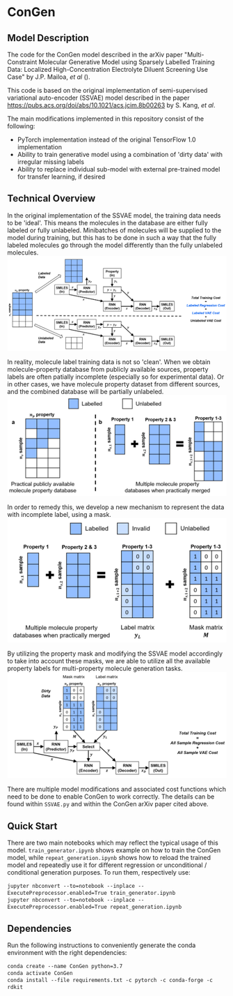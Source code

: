 # ConGen

## Model Description
The code for the ConGen model described in the arXiv paper "Multi-Constraint Molecular Generative Model using Sparsely Labelled Training Data:
Localized High-Concentration Electrolyte Diluent Screening Use Case" by J.P. Mailoa, <i>et al</i> ().

This code is based on the original implementation of semi-supervised variational auto-encoder (SSVAE) model described in the paper https://pubs.acs.org/doi/abs/10.1021/acs.jcim.8b00263 by S. Kang, <i>et al</i>.

The main modifications implemented in this repository consist of the following:
* PyTorch implementation instead of the original TensorFlow 1.0 implementation
* Ability to train generative model using a combination of 'dirty data' with irregular missing labels
* Ability to replace individual sub-model with external pre-trained model for transfer learning, if desired


## Technical Overview
In the original implementation of the SSVAE model, the training data needs to be 'ideal'. This means the molecules in the database are either fully labeled or fully unlabeled. Minibatches of molecules will be supplied to the model during training, but this has to be done in such a way that the fully labeled molecules go through the model differently than the fully unlabeled molecules.
![Alt text](images/Fig_2.png?raw=true "Title")

In reality, molecule label training data is not so 'clean'. When we obtain molecule-property database from publicly available sources, property labels are often patially incomplete (especially so for experimental data). Or in other cases, we have molecule property dataset from different sources, and the combined database will be partially unlabeled.
![Alt text](images/Fig_3.png?raw=true "Title")

In order to remedy this, we develop a new mechanism to represent the data with incomplete label, using a mask.
![Alt text](images/Fig_6.png?raw=true "Title")

By utilizing the property mask and modifying the SSVAE model accordingly to take into account these masks, we are able to utilize all the available property labels for multi-property molecule generation tasks.
![Alt text](images/Fig_7.png?raw=true "Title")

There are multiple model modifications and associated cost functions which need to be done to enable ConGen to work correctly. The details can be found within `SSVAE.py` and within the ConGen arXiv paper cited above.


## Quick Start
There are two main notebooks which may reflect the typical usage of this model. `train_generator.ipynb` shows example on how to train the ConGen model, while `repeat_generation.ipynb` shows how to reload the trained model and repeatedly use it for different regression or unconditional / conditional generation purposes. To run them, respectively use:
```
jupyter nbconvert --to=notebook --inplace --ExecutePreprocessor.enabled=True train_generator.ipynb
jupyter nbconvert --to=notebook --inplace --ExecutePreprocessor.enabled=True repeat_generation.ipynb
```


## Dependencies
Run the following instructions to conveniently generate the conda environment with the right dependencies:
```
conda create --name ConGen python=3.7
conda activate ConGen
conda install --file requirements.txt -c pytorch -c conda-forge -c rdkit
```
